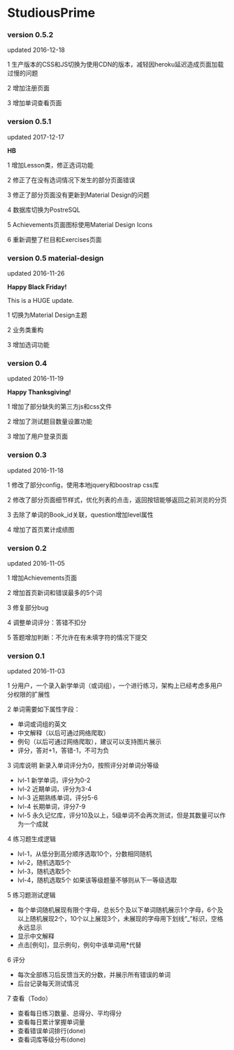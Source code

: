 # StudiousPrime

### version 0.5.2
updated 2016-12-18

1 生产版本的CSS和JS切换为使用CDN的版本，减轻因heroku延迟造成页面加载过慢的问题

2 增加注册页面

3 增加单词查看页面


### version 0.5.1
updated 2017-12-17

**HB**

1 增加Lesson类，修正选词功能

2 修正了在没有选词情况下发生的部分页面错误

3 修正了部分页面没有更新到Material Design的问题

4 数据库切换为PostreSQL

5 Achievements页面图标使用Material Design Icons

6 重新调整了栏目和Exercises页面

### version 0.5 material-design
updated 2016-11-26

**Happy Black Friday!**

This is a HUGE update.

1 切换为Material Design主题

2 业务类重构

3 增加选词功能

### version 0.4
updated 2016-11-19

**Happy Thanksgiving!**

1 增加了部分缺失的第三方js和css文件

2 增加了测试题目数量设置功能

3 增加了用户登录页面

### version 0.3
updated 2016-11-18

1 修改了部分config，使用本地jquery和boostrap css库

2 修改了部分页面细节样式，优化列表的点击，返回按钮能够返回之前浏览的分页

3 去除了单词的Book_id关联，question增加level属性

4 增加了首页累计成绩图

### version 0.2
updated 2016-11-05

1 增加Achievements页面

2 增加首页新词和错误最多的5个词

3 修复部分bug

4 调整单词评分：答错不扣分

5 答题增加判断：不允许在有未填字符的情况下提交

### version 0.1 
updated 2016-11-03

1 分用户，一个录入新学单词（或词组），一个进行练习，架构上已经考虑多用户分权限的扩展性

2 单词需要如下属性字段：

* 单词或词组的英文
* 中文解释（以后可通过网络爬取）
* 例句（以后可通过网络爬取），建议可以支持图片展示
* 评分，答对+1，答错-1，不可为负

3 词库说明
 新录入单词评分为0，按照评分对单词分等级
* lvl-1 新学单词，评分为0-2
* lvl-2 近期单词，评分为3-4
* lvl-3 近期熟练单词，评分5-6
* lvl-4 长期单词，评分7-9
* lvl-5 永久记忆库，评分10及以上，5级单词不会再次测试，但是其数量可以作为一个成就

4 练习题生成逻辑
* lvl-1，从低分到高分顺序选取10个，分数相同随机
* lvl-2，随机选取5个
* lvl-3，随机选取5个
* lvl-4，随机选取5个
如果该等级题量不够则从下一等级选取

5 练习题测试逻辑
* 每个单词随机展现有限个字母，总长5个及以下单词随机展示1个字母，6个及以上随机展现2个，10个以上展现3个，未展现的字母用下划线“_”标识，空格永远显示
* 显示中文解释
* 点击[例句]，显示例句，例句中该单词用*代替

6 评分
* 每次全部练习后反馈当天的分数，并展示所有错误的单词
* 后台记录每天测试情况

7 查看（Todo）
* 查看每日练习数量、总得分、平均得分
* 查看每日累计掌握单词量
* 查看错误单词排行(done)
* 查看词库等级分布(done)
